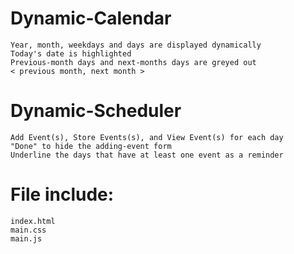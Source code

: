 # Dynamic-Calendar
	Year, month, weekdays and days are displayed dynamically
	Today's date is highlighted
	Previous-month days and next-months days are greyed out
	< previous month, next month >

# Dynamic-Scheduler
	Add Event(s), Store Events(s), and View Event(s) for each day
	"Done" to hide the adding-event form
	Underline the days that have at least one event as a reminder

# File include:
	index.html
	main.css
	main.js
	














































































